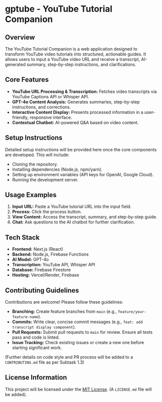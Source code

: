 # gptube - YouTube Tutorial Companion

## Overview

The YouTube Tutorial Companion is a web application designed to transform YouTube video tutorials into structured, actionable guides. It allows users to input a YouTube video URL and receive a transcript, AI-generated summary, step-by-step instructions, and clarifications.

## Core Features

*   **YouTube URL Processing & Transcription:** Fetches video transcripts via YouTube Captions API or Whisper API.
*   **GPT-4o Content Analysis:** Generates summaries, step-by-step instructions, and corrections.
*   **Interactive Content Display:** Presents processed information in a user-friendly, responsive interface.
*   **Contextual Chatbot:** AI-powered Q&A based on video content.

## Setup Instructions

Detailed setup instructions will be provided here once the core components are developed. This will include:

*   Cloning the repository.
*   Installing dependencies (Node.js, npm/yarn).
*   Setting up environment variables (API keys for OpenAI, Google Cloud).
*   Running the development server.

## Usage Examples

1.  **Input URL:** Paste a YouTube tutorial URL into the input field.
2.  **Process:** Click the process button.
3.  **View Content:** Access the transcript, summary, and step-by-step guide.
4.  **Chat:** Ask questions to the AI chatbot for further clarification.

## Tech Stack

*   **Frontend:** Next.js (React)
*   **Backend:** Node.js, Firebase Functions
*   **AI Model:** GPT-4o
*   **Transcription:** YouTube API, Whisper API
*   **Database:** Firebase Firestore
*   **Hosting:** Vercel/Render, Firebase

## Contributing Guidelines

Contributions are welcome! Please follow these guidelines:

*   **Branching:** Create feature branches from `main` (e.g., `feature/your-feature-name`).
*   **Commits:** Write clear, concise commit messages (e.g., `feat: add transcript display component`).
*   **Pull Requests:** Submit pull requests to `main` for review. Ensure all tests pass and code is linted.
*   **Issue Tracking:** Check existing issues or create a new one before starting significant work.

(Further details on code style and PR process will be added to a `CONTRIBUTING.md` file as per Subtask 1.3)

## License Information

This project will be licensed under the [MIT License](LICENSE.md). (A `LICENSE.md` file will be added).